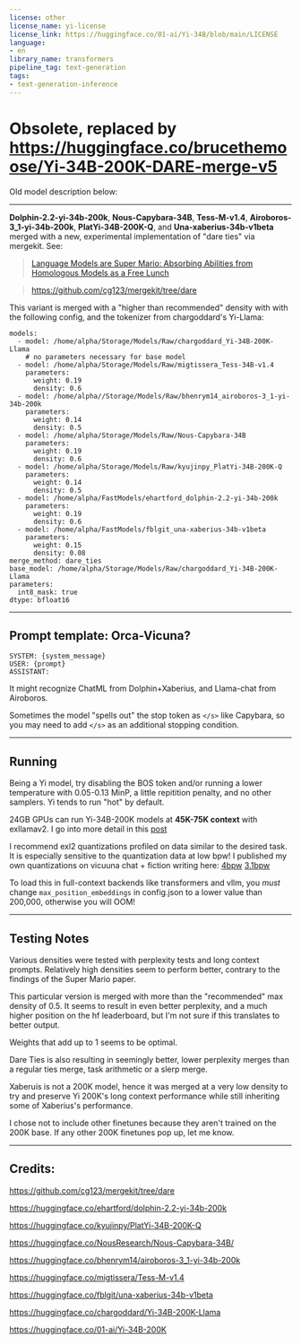 ```yaml
---
license: other
license_name: yi-license
license_link: https://huggingface.co/01-ai/Yi-34B/blob/main/LICENSE
language:
- en
library_name: transformers
pipeline_tag: text-generation
tags:
- text-generation-inference
---
```


# Obsolete, replaced by https://huggingface.co/brucethemoose/Yi-34B-200K-DARE-merge-v5

Old model description below:
***


**Dolphin-2.2-yi-34b-200k**, **Nous-Capybara-34B**, **Tess-M-v1.4**, **Airoboros-3_1-yi-34b-200k**, **PlatYi-34B-200K-Q**, and **Una-xaberius-34b-v1beta** merged with a new, experimental implementation of "dare ties" via mergekit. See:

> [Language Models are Super Mario: Absorbing Abilities from Homologous Models as a Free Lunch](https://github.com/yule-BUAA/MergeLM)

> https://github.com/cg123/mergekit/tree/dare


This variant is merged with a "higher than recommended" density with with the following config, and the tokenizer from chargoddard's Yi-Llama:
```
models:
  - model: /home/alpha/Storage/Models/Raw/chargoddard_Yi-34B-200K-Llama
    # no parameters necessary for base model
  - model: /home/alpha/Storage/Models/Raw/migtissera_Tess-34B-v1.4
    parameters:
      weight: 0.19
      density: 0.6
  - model: /home/alpha//Storage/Models/Raw/bhenrym14_airoboros-3_1-yi-34b-200k
    parameters:
      weight: 0.14
      density: 0.5
  - model: /home/alpha/Storage/Models/Raw/Nous-Capybara-34B
    parameters:
      weight: 0.19
      density: 0.6
  - model: /home/alpha/Storage/Models/Raw/kyujinpy_PlatYi-34B-200K-Q
    parameters:
      weight: 0.14
      density: 0.5
  - model: /home/alpha/FastModels/ehartford_dolphin-2.2-yi-34b-200k
    parameters:
      weight: 0.19
      density: 0.6
  - model: /home/alpha/FastModels/fblgit_una-xaberius-34b-v1beta
    parameters:
      weight: 0.15
      density: 0.08
merge_method: dare_ties
base_model: /home/alpha/Storage/Models/Raw/chargoddard_Yi-34B-200K-Llama
parameters:
  int8_mask: true
dtype: bfloat16
```
***
## Prompt template: Orca-Vicuna?
```
SYSTEM: {system_message}
USER: {prompt}
ASSISTANT:
```
It might recognize ChatML from Dolphin+Xaberius, and Llama-chat from Airoboros.

Sometimes the model "spells out" the stop token as `</s>` like Capybara, so you may need to add `</s>` as an additional stopping condition.
***
## Running
Being a Yi model, try disabling the BOS token and/or running a lower temperature with 0.05-0.13 MinP, a little repitition penalty, and no other samplers. Yi tends to run "hot" by default.

24GB GPUs can run Yi-34B-200K models at **45K-75K context** with exllamav2. I go into more detail in this [post](https://old.reddit.com/r/LocalLLaMA/comments/1896igc/how_i_run_34b_models_at_75k_context_on_24gb_fast/)

I recommend exl2 quantizations profiled on data similar to the desired task. It is especially sensitive to the quantization data at low bpw! I published my own quantizations on vicuuna chat + fiction writing here: [4bpw](https://huggingface.co/brucethemoose/CaPlatTessDolXaBoros-34B-200K-exl2-4bpw-fiction) [3.1bpw](https://huggingface.co/brucethemoose/CaPlatTessDolXaBoros-34B-200K-exl2-4bpw-fiction)

To load this in full-context backends like transformers and vllm, you *must* change `max_position_embeddings` in config.json to a lower value than 200,000, otherwise you will OOM! 
***
## Testing Notes

Various densities were tested with perplexity tests and long context prompts. Relatively high densities seem to perform better, contrary to the findings of the Super Mario paper.

This particular version is merged with more than the "recommended" max density of 0.5. It seems to result in even better perplexity, and a much higher position on the hf leaderboard, but I'm not sure if this translates to better output.

Weights that add up to 1 seems to be optimal.

Dare Ties is also resulting in seemingly better, lower perplexity merges than a regular ties merge, task arithmetic or a slerp merge.

Xaberuis is not a 200K model, hence it was merged at a very low density to try and preserve Yi 200K's long context performance while still inheriting some of Xaberius's performance. 

I chose not to include other finetunes because they aren't trained on the 200K base. If any other 200K finetunes pop up, let me know.
***
## Credits:

https://github.com/cg123/mergekit/tree/dare

https://huggingface.co/ehartford/dolphin-2.2-yi-34b-200k

https://huggingface.co/kyujinpy/PlatYi-34B-200K-Q

https://huggingface.co/NousResearch/Nous-Capybara-34B/

https://huggingface.co/bhenrym14/airoboros-3_1-yi-34b-200k

https://huggingface.co/migtissera/Tess-M-v1.4

https://huggingface.co/fblgit/una-xaberius-34b-v1beta

https://huggingface.co/chargoddard/Yi-34B-200K-Llama

https://huggingface.co/01-ai/Yi-34B-200K